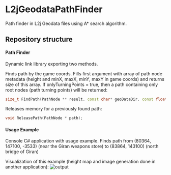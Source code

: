# L2jGeodataPathFinder
Path finder in L2j Geodata files using A* search algorithm.
## Repository structure
#### Path Finder
Dynamic link library exporting two methods.

Finds path by the game coords. Fills first argument with array of path node metadata (height and minX, maxX, minY, maxY in game coords) and returns size of this array.
If onlyTurningPoints = true, then a path containing only root nodes (path turning points) will be returned:
```cpp
size_t FindPath(PathNode ** result, const char* geoDataDir, const float startX, const float startY, const float startZ, const float endX, const float endY, const uint16_t maxPassableHeight, const bool onlyTurningPoints = false);
```
Releases memory for a previously found path:
```cpp
void ReleasePath(PathNode * path);
```

#### Usage Example
Console C# application with usage example.
Finds path from (80364, 147100, -3533) (near the Giran weapons store) to (83864, 143100) (north bridge of Giran)

Visualization of this example (height map and image generation done in another application):
![output](https://github.com/k0t9i/L2jGeodataPathFinder/assets/7733997/825cdb90-adc1-4ed2-a9ea-7d841f139e9c)

